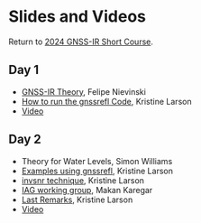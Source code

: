 # Slides and Videos 

Return to [2024 GNSS-IR Short Course](https://gnssrefl.readthedocs.io/en/latest/pages/sc_index2024.html).

## Day 1
- [GNSS-IR Theory](https://morefunwithgps.com/public_html/sc2024/slides-gnssir-theory-2024.pdf), Felipe Nievinski
- [How to run the gnssrefl Code](https://morefunwithgps.com/public_html/sc2024/Day1-runningCode.pdf), Kristine Larson
- [Video](https://www.youtube.com/watch?v=tkjch4QRRs8)

## Day 2
- Theory for Water Levels, Simon Williams 
- [Examples using gnssrefl](https://morefunwithgps.com/public_html/sc2024/Day2-Examples.pdf), Kristine Larson
- [invsnr technique](https://morefunwithgps.com/public_html/sc2024/Day2-invsnr_slides.pdf), Kristine Larson
- [IAG working group](https://morefunwithgps.com/public_html/sc2024/Day2-WG.pdf), Makan Karegar
- [Last Remarks](https://morefunwithgps.com/public_html/sc2024/Day2-May2024-good-bye.pdf), Kristine Larson
- [Video](https://www.youtube.com/watch?v=0Mn9z38l0fE)


